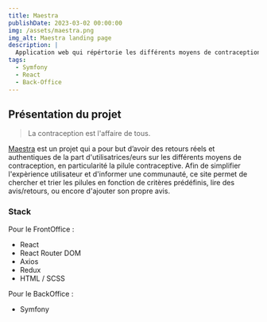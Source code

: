 ```yaml
---
title: Maestra
publishDate: 2023-03-02 00:00:00
img: /assets/maestra.png
img_alt: Maestra landing page
description: |
  Application web qui répértorie les différents moyens de contraception
tags:
  - Symfony 
  - React
  - Back-Office
---
```


## Présentation du projet

> La contraception est l'affaire de tous.

<a href="https://maestra.surge.sh/">Maestra</a> est un projet qui a pour but d’avoir des retours réels et authentiques de la part d'utilisatrices/eurs sur les différents moyens de contraception, en particularité la pilule contraceptive. Afin de simplifier l'expèrience utilisateur et d'informer une communauté, ce site permet de chercher et trier les pilules en fonction de critères prédéfinis, lire des avis/retours, ou encore d'ajouter son propre avis.

### Stack

Pour le FrontOffice :

* React 
* React Router DOM 
* Axios 
* Redux 
* HTML / SCSS 

Pour le BackOffice :
* Symfony 

